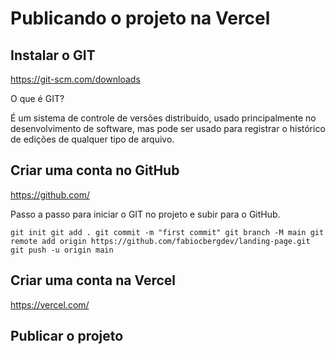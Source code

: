 # Publicando o projeto na Vercel

## Instalar o GIT

https://git-scm.com/downloads

O que é GIT?

É um sistema de controle de versões distribuído, usado principalmente no desenvolvimento de software, mas pode ser usado para registrar o histórico de edições de qualquer tipo de arquivo.

## Criar uma conta no GitHub

https://github.com/

Passo a passo para iniciar o GIT no projeto e subir para o GitHub.

`git init
git add .
git commit -m "first commit"
git branch -M main
git remote add origin https://github.com/fabiocbergdev/landing-page.git
git push -u origin main`

## Criar uma conta na Vercel

https://vercel.com/

## Publicar o projeto
